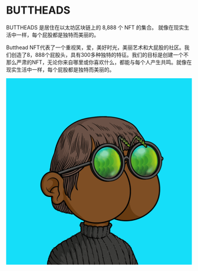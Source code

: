 # BUTTHEADS

BUTTHEADS 是居住在以太坊区块链上的 8,888 个 NFT 的集合。 就像在现实生活中一样，每个屁股都是独特而美丽的。 

Butthead NFT代表了一个重视笑，爱，美好时光，美丽艺术和大屁股的社区。我们创造了8，888个屁股头，具有300多种独特的特征。我们的目标是创建一个不那么严肃的NFT，无论你来自哪里或你喜欢什么，都能与每个人产生共鸣。就像在现实生活中一样，每个屁股都是独特而美丽的。

![nft](unnamed.png)
